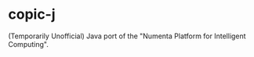 copic-j
=======

(Temporarily Unofficial) Java port of the "Numenta Platform for Intelligent Computing".
